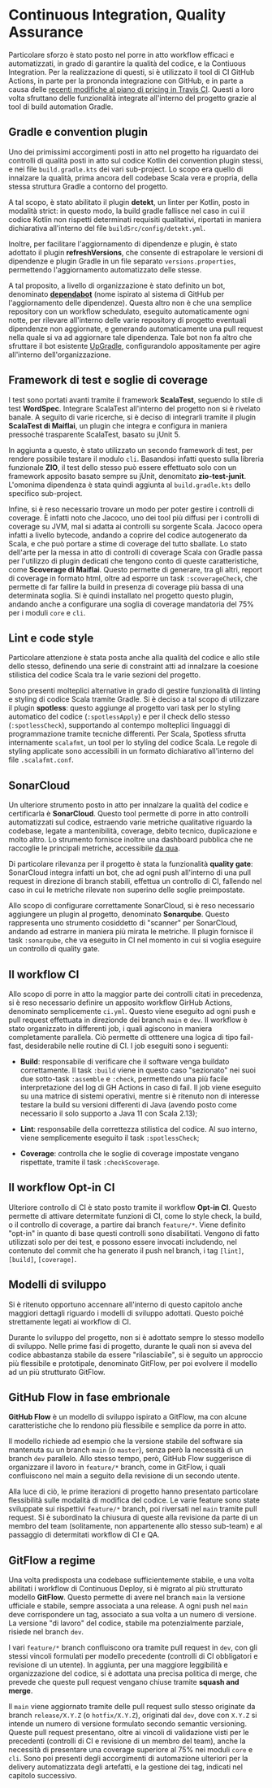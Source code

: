 # Continuous Integration, Quality Assurance

<!-- Descrizione dei workflow finalizzati a CI e QA incluso sonarcloud,
quando scattano, regole di protezione dei branch, flusso di PR
(no release ancora in questo capitolo), build automation, coverage, scoverage,
framework di test (anche quello di zio), sonarqube, maiflai -->

Particolare sforzo è stato posto nel porre in atto workflow efficaci e
automatizzati, in grado di garantire la qualità del codice, e la Contiuous
Integration. Per la realizzazione di questi, si è utilizzato il tool di CI
GitHub Actions, in parte per la prononda integrazione con GitHub, e in parte a
causa delle
[recenti modifiche al piano di pricing in Travis CI](https://blog.travis-ci.com/2020-11-02-travis-ci-new-billing).
Questi a loro volta sfruttano delle funzionalità integrate all'interno del
progetto grazie al tool di build automation Gradle.

## Gradle e convention plugin

Uno dei primissimi accorgimenti posti in atto nel progetto ha riguardato dei
controlli di qualità posti in atto sul codice Kotlin dei convention plugin
stessi, e nei file `build.gradle.kts` dei vari sub-project. Lo scopo era quello
di innalzare la qualità, prima ancora dell codebase Scala vera e propria, della
stessa struttura Gradle a contorno del progetto.

A tal scopo, è stato abilitato il plugin **detekt**, un linter per Kotlin, posto
in modalità strict: in questo modo, la build gradle fallisce nel caso in cui il
codice Kotlin non rispetti determinati requisiti qualitativi, riportati in
maniera dichiarativa all'interno del file `buildSrc/config/detekt.yml`.

Inoltre, per facilitare l'aggiornamento di dipendenze e plugin, è stato adottato
il plugin **refreshVersions**, che consente di estrapolare le versioni di
dipendenze e plugin Gradle in un file separato `versions.properties`,
permettendo l'aggiornamento automatizzato delle stesse.

A tal proposito, a livello di organizzazione è stato definito un bot, denominato
**[dependabot](https://github.com/scalaquest/Dependabot)** (nome ispirato al
sistema di GitHub per l'aggiornamento delle dipendenze). Questa altro non è che
una semplice repository con un workflow schedulato, eseguito automaticamente
ogni notte, per rilevare all'interno delle varie repository di progetto
eventuali dipendenze non aggiornate, e generando automaticamente una pull
request nella quale si va ad aggiornare tale dipendenza. Tale bot non fa altro
che sfruttare il bot esistente [UpGradle](https://github.com/DanySK/upgradle),
configurandolo appositamente per agire all'interno dell'organizzazione.

## Framework di test e soglie di coverage

I test sono portati avanti tramite il framework **ScalaTest**, seguendo lo stile
di test **WordSpec**. Integrare ScalaTest all'interno del progetto non si è
rivelato banale. A seguito di varie ricerche, si è deciso di integrarli tramite
il plugin **ScalaTest di Maiflai**, un plugin che integra e configura in maniera
pressoché trasparente ScalaTest, basato su jUnit 5.

In aggiunta a questo, è stato utilizzato un secondo framework di test, per
rendere possibile testare il modulo `cli`. Basandosi infatti questo sulla
libreria funzionale **ZIO**, il test dello stesso può essere effettuato solo con
un framework apposito basato sempre su jUnit, denomitato **zio-test-junit**.
L'omonima dipendenza è stata quindi aggiunta al `build.gradle.kts` dello
specifico sub-project.

Infine, si è reso necessario trovare un modo per poter gestire i controlli di
coverage. È infatti noto che Jacoco, uno dei tool più diffusi per i controlli di
coverage su JVM, mal si adatta ai controlli su sorgente Scala. Jacoco opera
infatti a livello bytecode, andando a coprire del codice autogenerato da Scala,
e che può portare a stime di coverage del tutto sballate. Lo stato dell'arte per
la messa in atto di controlli di coverage Scala con Gradle passa per l'utilizzo
di plugin dedicati che tengono conto di queste caratteristiche, come **Scoverage
di Maiflai**. Questo permette di generare, tra gli altri, report di coverage in
formato html, oltre ad esporre un task `:scoverageCheck`, che permette di far
fallire la build in presenza di coverage più bassa di una determinata soglia. Si
è quindi installato nel progetto questo plugin, andando anche a configurare una
soglia di coverage mandatoria del 75% per i moduli `core` e `cli`.

## Lint e code style

Particolare attenzione è stata posta anche alla qualità del codice e allo stile
dello stesso, definendo una serie di constraint atti ad innalzare la coesione
stilistica del codice Scala tra le varie sezioni del progetto.

Sono presenti molteplici alternative in grado di gestire funzionalità di linting
e styling di codice Scala tramite Gradle. Si è deciso a tal scopo di utilizzare
il plugin **spotless**: questo aggiunge al progetto vari task per lo styling
automatico del codice (`:spotlessApply`) e per il check dello stesso
(`:spotlessCheck`), supportando al contempo molteplici linguaggi di
programmazione tramite tecniche differenti. Per Scala, Spotless sfrutta
internamente `scalafmt`, un tool per lo styling del codice Scala. Le regole di
styling applicate sono accessibili in un formato dichiarativo all'interno del
file `.scalafmt.conf`.

## SonarCloud

Un ulteriore strumento posto in atto per innalzare la qualità del codice e
certificarla è **SonarCloud**. Questo tool permette di porre in atto controlli
automatizzati sul codice, estraendo varie metriche qualitative riguardo la
codebase, legate a mantenibilità, coverage, debito tecnico, duplicazione e molto
altro. Lo strumento fornisce inoltre una dashboard pubblica che ne raccoglie le
principali metriche, accessibile
[da qua](https://sonarcloud.io/dashboard?id=scalaquest_PPS-19-ScalaQuest).

Di particolare rilevanza per il progetto è stata la funzionalità **quality
gate**: SonarCloud integra infatti un bot, che ad ogni push all'interno di una
pull request in direzione di branch stabili, effettua un controllo di CI,
fallendo nel caso in cui le metriche rilevate non superino delle soglie
preimpostate.

Allo scopo di configurare correttamente SonarCloud, si è reso necessario
aggiungere un plugin al progetto, denominato **Sonarqube**. Questo rappresenta
uno strumento cosiddetto di "scanner" per SonarCloud, andando ad estrarre in
maniera più mirata le metriche. Il plugin fornisce il task `:sonarqube`, che va
eseguito in CI nel momento in cui si voglia eseguire un controllo di quality
gate.

## Il workflow CI

Allo scopo di porre in atto la maggior parte dei controlli citati in precedenza,
si è reso necessario definire un apposito workflow GirHub Actions, denominato
semplicemente `ci.yml`. Questo viene eseguito ad ogni push e pull request
effettuata in direzionde dei branch `main` e `dev`. Il workflow è stato
organizzato in differenti job, i quali agiscono in maniera completamente
parallela. Ciò permette di otttenere una logica di tipo fail-fast, desiderabile
nelle routine di CI. I job eseguiti sono i seguenti:

- **Build**: responsabile di verificare che il software venga buildato
  correttamente. Il task `:build` viene in questo caso "sezionato" nei suoi due
  sotto-task `:assemble` e `:check`, permettendo una più facile interpretazione
  del log di GH Actions in caso di fail. Il job viene eseguito su una matrice di
  sistemi operativi, mentre si è ritenuto non di interesse testare la build su
  versioni differenti di Java (avendo posto come necessario il solo supporto a
  Java 11 con Scala 2.13);

- **Lint**: responsabile della correttezza stilistica del codice. Al suo
  interno, viene semplicemente eseguito il task `:spotlessCheck`;

- **Coverage**: controlla che le soglie di coverage impostate vengano
  rispettate, tramite il task `:checkScoverage`.

## Il workflow Opt-in CI

Ulteriore controllo di CI è stato posto tramite il workflow **Opt-in CI**.
Questo permette di attivare determitate funzioni di CI, come lo style check, la
build, o il controllo di coverage, a partire dai branch `feature/*`. Viene
definito "opt-in" in quanto di base questi controlli sono disabilitati. Vengono
di fatto utilizzati solo per dei test, e possono essere invocati includendo, nel
contenuto del commit che ha generato il push nel branch, i tag `[lint]`,
`[build]`, `[coverage]`.

## Modelli di sviluppo

Si è ritenuto opportuno accennare all'interno di questo capitolo anche maggiori
dettagli riguardo i modelli di sviluppo adottati. Questo poiché strettamente
legati ai workflow di CI.

Durante lo sviluppo del progetto, non si è adottato sempre lo stesso modello di
sviluppo. Nelle prime fasi di progetto, durante le quali non si aveva del codice
abbastanza stabile da essere "rilasciabile", si è seguito un approccio più
flessibile e prototipale, denominato GitFlow, per poi evolvere il modello ad un
più strutturato GitFlow.

## GitHub Flow in fase embrionale

**GitHub Flow** è un modello di sviluppo ispirato a GitFlow, ma con alcune
caratteristiche che lo rendono più flessibile e semplice da porre in atto.

Il modello richiede ad esempio che la versione stabile del software sia
mantenuta su un branch `main` (o `master`), senza però la necessità di un branch
`dev` parallelo. Allo stesso tempo, però, GitHub Flow suggerisce di organizzare
il lavoro in `feature/*` branch, come in GitFlow, i quali confluiscono nel main
a seguito della revisione di un secondo utente.

Alla luce di ciò, le prime iterazioni di progetto hanno presentato particolare
flessibilità sulle modalità di modifica del codice. Le varie feature sono state
sviluppate sui rispettivi `feature/*` branch, poi riversati nel `main` tramite
pull request. Si è subordinato la chiusura di queste alla revisione da parte di
un membro del team (solitamente, non appartenente allo stesso sub-team) e al
passaggio di determitati workflow di CI e QA.

## GitFlow a regime

Una volta predisposta una codebase sufficientemente stabile, e una volta
abilitati i workflow di Continuous Deploy, si è migrato al più strutturato
modello **GitFlow**. Questo permette di avere nel branch `main` la versione
ufficiale e stabile, sempre associata a una release. A ogni push nel `main` deve
corrispondere un tag, associato a sua volta a un numero di versione. La versione
"di lavoro" del codice, stabile ma potenzialmente parziale, risiede nel branch
`dev`.

I vari `feature/*` branch confluiscono ora tramite pull request in `dev`, con
gli stessi vincoli formulati per modello precedente (controlli di CI obbligatori
e revisione di un utente). In aggiunta, per una maggiore leggibilità e
organizzazione del codice, si è adottata una precisa politica di merge, che
prevede che queste pull request vengano chiuse tramite **squash and merge**.

Il `main` viene aggiornato tramite delle pull request sullo stesso originate da
branch `release/X.Y.Z` (o `hotfix/X.Y.Z`), originati dal `dev`, dove con `X.Y.Z`
si intende un numero di versione formulato secondo semantic versioning. Queste
pull request presentano, oltre ai vincoli di validazione visti per le precedenti
(controlli di CI e revisione di un membro del team), anche la necessità di
presentare una coverage superiore al 75% nei moduli `core` e `cli`. Sono poi
presenti degli accorgimenti di automazione ulteriori per la delivery
automatizzata degli artefatti, e la gestione dei tag, indicati nel capitolo
successivo.
